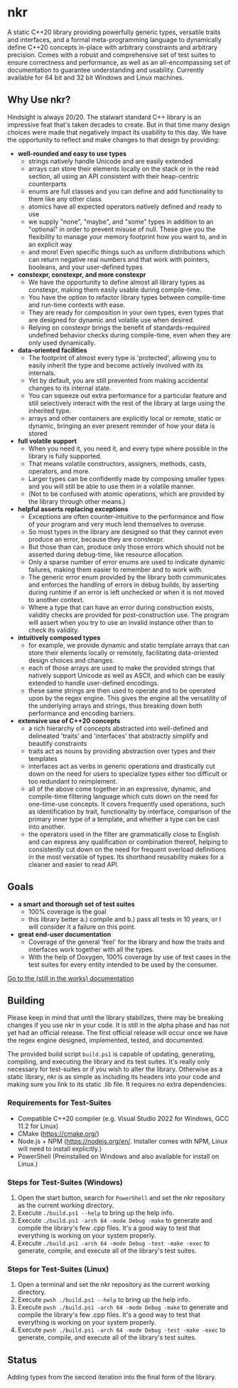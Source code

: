 [blank]: blank

# nkr
A static C++20 library providing powerfully generic types, versatile traits and interfaces, and a formal meta-programming language to dynamically define C++20 concepts in-place with arbitrary constraints and arbitrary precision. Comes with a robust and comprehensive set of test suites to ensure correctness and performance, as well as an all-encompassing set of documentation to guarantee understanding and usability. Currently available for 64 bit and 32 bit Windows and Linux machines.

## Why Use nkr?
Hindsight is always 20/20. The stalwart standard C++ library is an impressive feat that's taken decades to create. But in that time many design choices were made that negatively impact its usability to this day. We have the opportunity to reflect and make changes to that design by providing:
- **well-rounded and easy to use types**
  - strings natively handle Unicode and are easily extended
  - arrays can store their elements locally on the stack or in the read section, all using an API consistent with their heap-centric counterparts
  - enums are full classes and you can define and add functionality to them like any other class
  - atomics have all expected operators natively defined and ready to use
  - we supply "none", "maybe", and "some" types in addition to an "optional" in order to prevent misuse of null. These give you the flexibility to manage your memory footprint how you want to, and in an explicit way
  - and more! Even specific things such as uniform distributions which can return negative real numbers and that work with pointers, booleans, and your user-defined types
- **constexpr, constexpr, and more constexpr**
  - We have the opportunity to define almost all library types as constexpr, making them easily usable during compile-time.
  - You have the option to refactor library types between compile-time and run-time contexts with ease.
  - They are ready for composition in your own types, even types that are designed for dynamic and volatile use when desired.
  - Relying on constexpr brings the benefit of standards-required undefined behavior checks during compile-time, even when they are only used dynamically.
- **data-oriented facilities**
  - The footprint of almost every type is 'protected', allowing you to easily inherit the type and become actively involved with its internals.
  - Yet by default, you are still prevented from making accidental changes to its internal state.
  - You can squeeze out extra performance for a particular feature and still selectively interact with the rest of the library at large using the inherited type.
  - arrays and other containers are explicitly local or remote, static or dynamic, bringing an ever present reminder of how your data is stored
- **full volatile support**
  - When you need it, you need it, and every type where possible in the library is fully supported.
  - That means volatile constructors, assigners, methods, casts, operators, and more.
  - Larger types can be confidently made by composing smaller types and you will still be able to use them in a volatile manner.
  - (Not to be confused with atomic operations, which are provided by the library through other means.)
- **helpful asserts replacing exceptions**
  - Exceptions are often counter-intuitive to the performance and flow of your program and very much lend themselves to overuse.
  - So most types in the library are designed so that they cannot even produce an error, because they are constexpr.
  - But those than can, produce only those errors which should not be asserted during debug-time, like resource allocation.
  - Only a sparse number of error enums are used to indicate dynamic failures, making them easier to remember and to work with.
  - The generic error enum provided by the library both communicates and enforces the handling of errors in debug builds, by asserting during runtime if an error is left unchecked or when it is not moved to another context.
  - Where a type that can have an error during construction exists, validity checks are provided for post-construction use. The program will assert when you try to use an invalid instance other than to check its validity.
- **intuitively composed types**
  - for example, we provide dynamic and static template arrays that can store their elements locally or remotely, facilitating data-oriented design choices and changes.
  - each of those arrays are used to make the provided strings that natively support Unicode as well as ASCII, and which can be easily extended to handle user-defined encodings.
  - these same strings are then used to operate and to be operated upon by the regex engine. This gives the engine all the versatility of the underlying arrays and strings, thus breaking down both performance and encoding barriers.
- **extensive use of C++20 concepts** 
  - a rich hierarchy of concepts abstracted into well-defined and delineated 'traits' and 'interfaces' that abstractly simplify and beautify constraints
  - traits act as nouns by providing abstraction over types and their templates
  - interfaces act as verbs in generic operations and drastically cut down on the need for users to specialize types either too difficult or too redundant to reimplement.
  - all of the above come together in an expressive, dynamic, and compile-time filtering language which cuts down on the need for one-time-use concepts. It covers frequently used operations, such as identification by trait, functionality by interface, comparison of the primary inner type of a template, and whether a type can be cast into another.
  - the operators used in the filter are grammatically close to English and can express any qualification or combination thereof, helping to consistently cut down on the need for frequent overload definitions in the most versatile of types. Its shorthand reusability makes for a cleaner and easier to read API.

## Goals
- **a smart and thorough set of test suites**
  - 100% coverage is the goal
  - this library better a.) compile and b.) pass all tests in 10 years, or I will consider it a failure on this point.
- **great end-user documentation**
  - Coverage of the general 'feel' for the library and how the traits and interfaces work together with all the types.
  - With the help of Doxygen, 100% coverage by use of test cases in the test suites for every entity intended to be used by the consumer.

[Go to the (still in the works) documentation](https://r-neal-kelly.github.io/nkr_docs)

## Building
Please keep in mind that until the library stabilizes, there may be breaking changes if you use nkr in your code. It is still in the alpha phase and has not yet had an official release. The first official release will occur once we have the regex engine designed, implemented, tested, and documented.

The provided build script `build.ps1` is capable of updating, generating, compiling, and executing the library and its test suites. It's really only necessary for test-suites or if you wish to alter the library. Otherwise as a static library, nkr is as simple as including its headers into your code and making sure you link to its static .lib file. It requires no extra dependencies.

### Requirements for Test-Suites
- Compatible C++20 compiler (e.g. Visual Studio 2022 for Windows, GCC 11.2 for Linux)
- CMake (https://cmake.org/)
- Node.js + NPM (https://nodejs.org/en/. Installer comes with NPM, Linux will need to install explicitly.)
- PowerShell (Preinstalled on Windows and also available for install on Linux.)

### Steps for Test-Suites (Windows)
1. Open the start button, search for `PowerShell` and set the nkr repository as the current working directory.
2. Execute `./build.ps1 --help` to bring up the help info.
3. Execute `./build.ps1 -arch 64 -mode Debug -make` to generate and compile the library's few .cpp files. It's a good way to test that everything is working on your system properly.
4. Execute `./build.ps1 -arch 64 -mode Debug -test -make -exec` to generate, compile, and execute all of the library's test suites.

### Steps for Test-Suites (Linux)
1. Open a terminal and set the nkr repository as the current working directory.
2. Execute `pwsh ./build.ps1 --help` to bring up the help info.
3. Execute `pwsh ./build.ps1 -arch 64 -mode Debug -make` to generate and compile the library's few .cpp files. It's a good way to test that everything is working on your system properly.
4. Execute `pwsh ./build.ps1 -arch 64 -mode Debug -test -make -exec` to generate, compile, and execute all of the library's test suites.

## Status
Adding types from the second iteration into the final form of the library.
